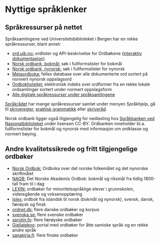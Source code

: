 # Nyttige språklenker

## Språkressurser på nettet

Språksamlingene ved Universitetsbiblioteket i Bergen har en rekke språkressurser, blant annet:

*   [ord.uib.no:](https://ord.uib.no/) ordlister og API-beskrivelse for Ordbøkene ([interaktiv dokumentasjon](https://ordbokene.no/api/swagger-ui.html)).
*   [Norsk ordbank, bokmål:](http://inger.uib.no/perl/search/search.cgi?appid=72&tabid=1106) søk i fullformslister for bokmål
*   [Norsk ordbank, nynorsk:](http://inger.uib.no/perl/search/search.cgi?appid=73&tabid=1116) søk i fullformslister for nynorsk
*   [Metaordboka:](http://inger.uib.no/perl/search/search.cgi?appid=7&tabid=571) felles database over alle dokumenterte ord sortert på normert nynorsk oppslagsord
*   [Ordbokhotellet:](http://inger.uib.no/perl/search/search.cgi?appid=118&tabid=1777) elektronisk indeks over ordformer fra en rekke lokale ordsamlinger sortert under normert oppslagsform
*   [Alle digitale språkressurser under språksamlingene](http://inger.uib.no/perl/search/search.cgi)

[Språkrådet](http://www.sprakradet.no/) har mange språkressurser samlet under menyen Språkhjelp, gå til [skriveregler](http://www.sprakradet.no/sprakhjelp/Skriveregler/), [praktisk grammatikk](http://www.sprakradet.no/sprakhjelp/Praktisk-grammatikk/) eller [skriveråd](http://www.sprakradet.no/sprakhjelp/Skriverad/).

Norsk ordbank ligger også tilgjengelig for nedlasting hos [Språkbanken ved Nasjonalbiblioteket](https://www.nb.no/sprakbanken/ressurskatalog/?_search=ordbank) under lisensen CC-BY. Ordbanken inneholder bl.a. fullformslister for bokmål og nynorsk med informasjon om ordklasse og normert bøying.

## Andre kvalitetssikrede og fritt tilgjengelige ordbøker

*   [Norsk Ordbok:](https://alfa.norsk-ordbok.no/) Ordboka over det norske folkemålet og det nynorske skriftmålet
*   [NAOB:](https://naob.no/) Det Norske Akademis Ordbok: bokmål og riksmål fra tidlig 1800-tall fram til i dag
*   [LEXIN:](https://lexin.udir.no/) ordbøker for minoritetsspråklige elever i grunnskolen, videregående og voksenopplæring
*   [Islex:](https://islex.arnastofnun.is/no/) ordbok fra islandsk til norsk (bokmål og nynorsk), svensk, dansk, færøysk og finsk
*   [ordnet.dk:](https://ordnet.dk/) flere danske ordbøker og korpus
*   [svenska.se:](https://svenska.se/) flere svenske ordbøker
*   [sprotin.fo](https://sprotin.fo/): flere færøyske ordbøker
*   [Giellatekno](https://dicts.uit.no/index.nob.html): portal med ordbøker for åtte samiske språk og en rekke andre språk
*   [sanakirja.fi](https://www.sanakirja.fi): flere finske ordbøker